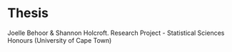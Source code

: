 # Thesis

Joelle Behoor & Shannon Holcroft.
Research Project - Statistical Sciences Honours (University of Cape Town)
